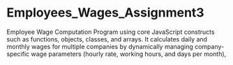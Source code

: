 # Employees_Wages_Assignment3
Employee Wage Computation Program using core JavaScript constructs such as functions, objects, classes, and arrays. It calculates daily and monthly wages for multiple companies by dynamically managing company-specific wage parameters (hourly rate, working hours, and days per month),
